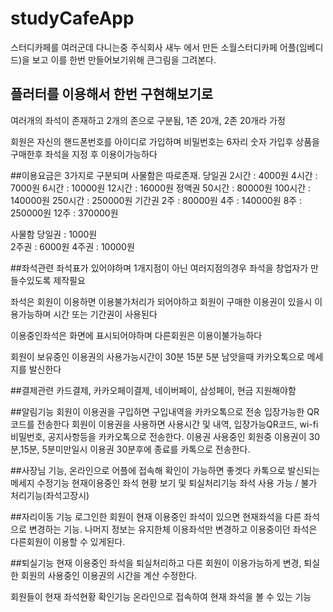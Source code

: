 # studyCafeApp

스터디카페를 여러군데 다니는중 주식회사 새누 에서 만든 소월스터디카페 어플(임베디드)을 보고 이를 한번 
만들어보기위해 큰그림을 그려본다.

## 플러터를 이용해서 한번 구현해보기로

여러개의 좌석이 존재하고  2개의 존으로 구분됨, 1존 20개, 2존 20개라 가정

회원은 자신의 핸드폰번호를 아이디로 가입하며 비밀번호는 6자리 숫자
가입후 상품을 구매한후 좌석을 지정 후 이용이가능하다

##이용요금은 3가지로 구분되며 사물함은 따로존재.
당일권
2시간  : 4000원
4시간  : 7000원
6시간  : 10000원
12시간  : 16000원
정액권
50시간  : 80000원
100시간  : 140000원
250시간  : 250000원
기간권
2주  : 80000원
4주  : 140000원
8주  : 250000원
12주  : 370000원

사물함
당일권 : 1000원  
2주권 : 6000원
4주권 : 10000원

##좌석관련
좌석표가 있어야하며 1개지점이 아닌 여러지점의경우 좌석을 창업자가 만들수있도록 제작필요

좌석은 회원이 이용하면 이용불가처리가 되어야하고 회원이 구매한 이용권이 있을시 이용가능하며
시간 또는 기간권이 사용된다

이용중인좌석은 화면에 표시되어야하며 다른회원은 이용이불가능하다

회원이 보유중인 이용권의 사용가능시간이 30분 15분 5분 남앗을때 카카오톡으로 메세지를 발신한다

##결제관련
카드결제, 카카오페이결제, 네이버페이, 삼성페이, 현금 지원해야함

##알림기능
회원이 이용권을 구입하면
구입내역을 카카오톡으로 전송 입장가능한 QR코드를 전송한다
회원이 이용권을 사용하면
사용시간 및 내역, 입장가능QR코드, wi-fi비밀번호, 공지사항등을 카카오톡으로 전송한다.
이용권 사용중인 회원중 이용권이 30분,15분, 5분미만일시
이용권 30분후에 종료를 카톡으로 전송한다.

##사장님 기능, 온라인으로 어플에 접속해 확인이 가능하면 좋겟다
카톡으로 발신되는 메세지 수정기능
현재이용중인 좌석 현황 보기 및 퇴실처리기능
좌석 사용 가능 / 불가 처리기능(좌석고장시)

##자리이동 기능
로그인한 회원이 현재 이용중인 좌석이 있으면 현재좌석을 다른 좌석으로 변경하는 기능.
나머지 정보는 유지한체 이용좌석만 변경하고 이용중이던 좌석은 다른회원이 이용할 수 있게된다.

##퇴실기능
현재 이용중인 좌석을 퇴실처리하고 다른 회원이 이용가능하게 변경, 
퇴실한 회원의 사용중인 이용권의 시간을 계산 수정한다.

회원들이 현재 좌석현황 확인기능
온라인으로 접속하여 현재 좌석을 볼 수 있는 기능
